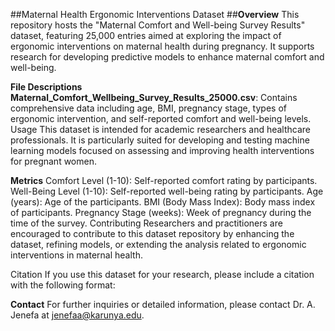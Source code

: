 ##Maternal Health Ergonomic Interventions Dataset
##**Overview**
This repository hosts the "Maternal Comfort and Well-being Survey Results" dataset, featuring 25,000 entries aimed at exploring the impact of ergonomic interventions on maternal health during pregnancy. It supports research for developing predictive models to enhance maternal comfort and well-being.

**File Descriptions**
**Maternal_Comfort_Wellbeing_Survey_Results_25000.csv**: Contains comprehensive data including age, BMI, pregnancy stage, types of ergonomic intervention, and self-reported comfort and well-being levels.
Usage
This dataset is intended for academic researchers and healthcare professionals. It is particularly suited for developing and testing machine learning models focused on assessing and improving health interventions for pregnant women.

**Metrics**
Comfort Level (1-10): Self-reported comfort rating by participants.
Well-Being Level (1-10): Self-reported well-being rating by participants.
Age (years): Age of the participants.
BMI (Body Mass Index): Body mass index of participants.
Pregnancy Stage (weeks): Week of pregnancy during the time of the survey.
Contributing
Researchers and practitioners are encouraged to contribute to this dataset repository by enhancing the dataset, refining models, or extending the analysis related to ergonomic interventions in maternal health.

Citation
If you use this dataset for your research, please include a citation with the following format:


**Contact**
For further inquiries or detailed information, please contact Dr. A. Jenefa at jenefaa@karunya.edu.
